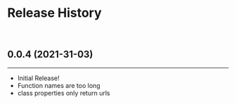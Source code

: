 # Release History
<br>






## 0.0.4 (2021-31-03)
---

- Initial Release!
- Function names are too long 
- class properties only return urls